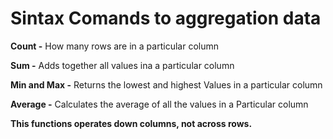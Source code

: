 # Sintax Comands to aggregation data
**Count -** How many rows are in a particular column

**Sum -** Adds together all values ina a particular column

**Min and Max -** Returns the lowest and highest Values in a particular column

**Average -** Calculates the average of all the values in a Particular column

**This functions operates down columns, not across rows.**

